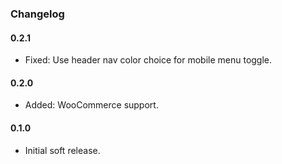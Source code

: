 ### Changelog

#### 0.2.1
* Fixed: Use header nav color choice for mobile menu toggle.

#### 0.2.0
* Added: WooCommerce support.

#### 0.1.0
* Initial soft release.

